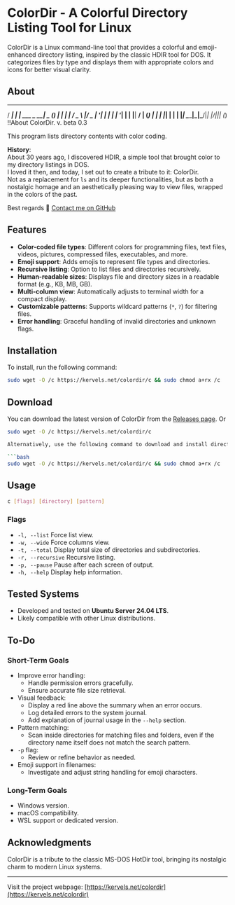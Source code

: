 # ColorDir - A Colorful Directory Listing Tool for Linux

ColorDir is a Linux command-line tool that provides a colorful and emoji-enhanced directory listing, inspired by the classic HDIR tool for DOS. It categorizes files by type and displays them with appropriate colors and icons for better visual clarity.

## About


  ____      _            ____  _      _ 
 / ___| ___| | ___  _ __|  _ \(_)_ __| |
| |   / _ \ |/ _ \| '__| | | | | '__| |
| |__|  __/ | (_) | |  | |_| | | |  |_|
 \____\___|_|\___/|_|  |____/|_|_|  (_)
           !!About ColorDir. v. beta 0.3

This program lists directory contents with color coding.

**History**:  
About 30 years ago, I discovered HDIR, a simple tool that brought color to my directory listings in DOS.  
I loved it then, and today, I set out to create a tribute to it: ColorDir.  
Not as a replacement for `ls` and its deeper functionalities, but as both a nostalgic homage and an aesthetically pleasing way to view files, wrapped in the colors of the past.

Best regards 💌 [Contact me on GitHub](https://github.com/Curvez)

## Features

- **Color-coded file types**: Different colors for programming files, text files, videos, pictures, compressed files, executables, and more.
- **Emoji support**: Adds emojis to represent file types and directories.
- **Recursive listing**: Option to list files and directories recursively.
- **Human-readable sizes**: Displays file and directory sizes in a readable format (e.g., KB, MB, GB).
- **Multi-column view**: Automatically adjusts to terminal width for a compact display.
- **Customizable patterns**: Supports wildcard patterns (`*`, `?`) for filtering files.
- **Error handling**: Graceful handling of invalid directories and unknown flags.

## Installation

To install, run the following command:

```bash
sudo wget -O /c https://kervels.net/colordir/c && sudo chmod a+rx /c
```

## Download

You can download the latest version of ColorDir from the [Releases page](https://github.com/CurveZ/Linux-ColorDir/releases/latest). Or
```bash
sudo wget -O /c https://kervels.net/colordir/c

Alternatively, use the following command to download and install directly:

```bash
sudo wget -O /c https://kervels.net/colordir/c && sudo chmod a+rx /c
```

## Usage

```bash
c [flags] [directory] [pattern]
```

### Flags

- `-l, --list`       Force list view.
- `-w, --wide`       Force columns view.
- `-t, --total`      Display total size of directories and subdirectories.
- `-r, --recursive`  Recursive listing.
- `-p, --pause`      Pause after each screen of output.
- `-h, --help`       Display help information.

## Tested Systems

- Developed and tested on **Ubuntu Server 24.04 LTS**.  
- Likely compatible with other Linux distributions.

## To-Do

### Short-Term Goals

- Improve error handling:
  - Handle permission errors gracefully.
  - Ensure accurate file size retrieval.
- Visual feedback:
  - Display a red line above the summary when an error occurs.
  - Log detailed errors to the system journal.
  - Add explanation of journal usage in the `--help` section.
- Pattern matching:
  - Scan inside directories for matching files and folders, even if the directory name itself does not match the search pattern.
- `-p` flag:
  - Review or refine behavior as needed.
- Emoji support in filenames:
  - Investigate and adjust string handling for emoji characters.

### Long-Term Goals

- Windows version.
- macOS compatibility.
- WSL support or dedicated version.


## Acknowledgments

ColorDir is a tribute to the classic MS-DOS HotDir tool, bringing its nostalgic charm to modern Linux systems.

---

Visit the project webpage: [https://kervels.net/colordir](https://kervels.net/colordir)